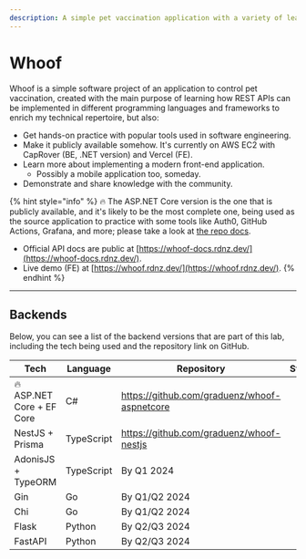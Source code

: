 ```yaml
---
description: A simple pet vaccination application with a variety of learning purposes
---
```


# Whoof

Whoof is a simple software project of an application to control pet vaccination, created with the main purpose of learning how REST APIs can be implemented in different programming languages and frameworks to enrich my technical repertoire, but also:

* Get hands-on practice with popular tools used in software engineering.
* Make it publicly available somehow. It's currently on AWS EC2 with CapRover (BE, .NET version) and Vercel (FE).
* Learn more about implementing a modern front-end application.
  * Possibly a mobile application too, someday.
* Demonstrate and share knowledge with the community.

{% hint style="info" %}
:fire: The ASP.NET Core version is the one that is publicly available, and it's likely to be the most complete one, being used as the source application to practice with some tools like Auth0, GitHub Actions, Grafana, and more; please take a look at [the repo docs](https://github.com/graduenz/whoof-aspnetcore/).



* Official API docs are public at [https://whoof-docs.rdnz.dev/](https://whoof-docs.rdnz.dev/).
* Live demo (FE) at [https://whoof.rdnz.dev/](https://whoof.rdnz.dev/).
{% endhint %}

***

## Backends

Below, you can see a list of the backend versions that are part of this lab, including the tech being used and the repository link on GitHub.

<table><thead><tr><th width="252">Tech</th><th width="121.33333333333331">Language</th><th width="250">Repository</th><th data-type="select">Status</th></tr></thead><tbody><tr><td><span data-gb-custom-inline data-tag="emoji" data-code="1f525">🔥</span> ASP.NET Core + EF Core</td><td>C#</td><td><a href="https://github.com/graduenz/whoof-aspnetcore">https://github.com/graduenz/whoof-aspnetcore</a></td><td></td></tr><tr><td>NestJS + Prisma</td><td>TypeScript</td><td><a href="https://github.com/graduenz/whoof-nestjs">https://github.com/graduenz/whoof-nestjs</a></td><td></td></tr><tr><td>AdonisJS + TypeORM</td><td>TypeScript</td><td>By Q1 2024</td><td></td></tr><tr><td>Gin</td><td>Go</td><td>By Q1/Q2 2024</td><td></td></tr><tr><td>Chi</td><td>Go</td><td>By Q1/Q2 2024</td><td></td></tr><tr><td>Flask</td><td>Python</td><td>By Q2/Q3 2024</td><td></td></tr><tr><td>FastAPI</td><td>Python</td><td>By Q2/Q3 2024</td><td></td></tr></tbody></table>

